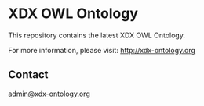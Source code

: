 # XDX OWL Ontology

This repository contains the latest XDX OWL Ontology. 

For more information, please visit: http://xdx-ontology.org

## Contact

admin@xdx-ontology.org
